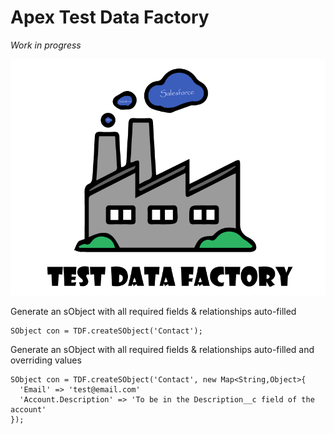 # Apex Test Data Factory

_Work in progress_

![overview](/docs/assets/TDF.png)

Generate an sObject with all required fields & relationships auto-filled
  ```apex
  SObject con = TDF.createSObject('Contact');
  ```

Generate an sObject with all required fields & relationships auto-filled and overriding values
  ```apex
  SObject con = TDF.createSObject('Contact', new Map<String,Object>{
    'Email' => 'test@email.com'
    'Account.Description' => 'To be in the Description__c field of the account'
  });
  ```
